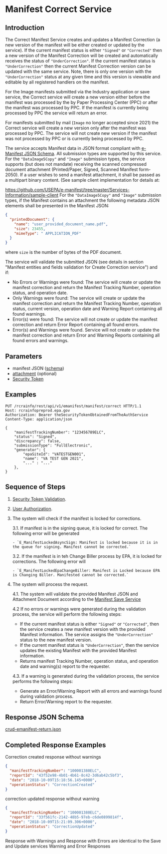 # Manifest Correct Service

## Introduction

The Correct Manifest Service creates and updates a Manifest Correction (a new version of the manifest will be either
created or updated by the service). If the current manifest status is either `"Signed"` or `"Corrected"` then a new
version of the Manifest Correction will be created and automatically receives the status of `"UnderCorrection"`. If the
current manifest status is `"UnderCorrection"` then the current Manifest Correction version can be updated with the same
service. Note, there is only one version with the `"UnderCorrection"` status at any given time and this version is
viewable and editable by all registered handlers on the manifest.

For the Image manifests submitted via the Industry application or save service, the Correct service will create a new
version either before the manifest was processed by the by Paper Processing Center (PPC) or after the manifest was
processed by PPC. If the manifest is currently being processed by PPC the service will return an error.

For manifests submitted by mail (`Image` no longer accepted since 2021) the Correct service will create a new version
only after the manifest was processed by PPC. The service will not create new version if the manifest was not processed
by PPC or is currently being processed by PPC.

The service accepts Manifest data in JSON format compliant with
[e-Manifest JSON Schema](https://github.com/USEPA/e-manifest/blob/master/Services-Information/Schema/emanifest.json).
All submission types are supported by this service. For the `"DataImage5Copy"` and `"Image"` submission types, the
service supports (but does not mandate) receiving the scanned compressed document attachment (Printed/Paper, Signed,
Scanned Manifest form-2050). If a user wishes to send a manifest attachment, it shall be passed as a multipart binary
content. (See sample client implementation for details at:

https://github.com/USEPA/e-manifest/tree/master/Services-Information/sample-client For the `"DataImage5Copy"`
and `"Image"` submission types, if the Manifest contains an attachment the following metadata JSON elements shall be
presented in the Manifest JSON:

```json
{
  "printedDocument": {
    "name": "user_provided_document_name.pdf",
    "size": 23455,
    "mimeType": " APPLICATION_PDF"
  }
}
```

where `size` is the number of bytes of the PDF document.

The service will validate the submitted JSON (see details in section "Manifest entities and fields
validation for Create Correction service") and if:

- No Errors or Warnings were found: The service will create or update the manifest correction
  and return the Manifest Tracking Number, operation status, and operation date.
- Only Warnings were found: The service will create or update the manifest correction and
  return the Manifest Tracking Number, operation status, current version, operation date and
  Warning Report containing all found warnings.
- Error(s) were found: The service will not create or update the manifest correction and
  return Error Report containing all found errors.
- Error(s) and Warnings were found. Service will not create or update the manifest correction
  and return Error and Warning Reports containing all found errors and warnings.

## Parameters

- manifest JSON ([schema](https://github.com/USEPA/e-manifest/blob/master/Services-Information/Schema/emanifest.json))
- [attachment](./manifest-attachments.md) (optional)
- [Security Token](../authentication.md#security-tokens)

## Examples

```http
PUT /rcrainfo/rest/api/v1/emanifest/manifest/correct HTTP/1.1
Host: rcrainfopreprod.epa.gov
Authorization: Bearer theSecurityTokenObtainedFromTheAuthService
Content-Type: application/json

{
    "manifestTrackingNumber": "123456789ELC",
    "status": "Signed",
    "discrepancy": false,
    "submissionType": "FullElectronic",
    "generator": {
        "epaSiteId": "VATESTGEN001",
        "name": "VA TEST GEN 2021",
        "..." : "..."
    },
}
```

## Sequence of Steps

1.  [Security Token Validation](../authentication.md#security-token-validation).
2.  [User Authorization](../authentication.md#user-authorization).
3.  The system will check if the manifest is locked for corrections.

    3.1. If manifest is in the signing queue, it is locked for correct. The following error will be generated

        - `E_ManifestLockedAsyncSign: Manifest is locked because it is in the queue for signing. Manifest cannot be corrected.`

    3.2. If the manifest is in teh Change Biller process by EPA, it is locked for corrections. The following error will

        - `E_ManifestLockedEpaChangeBiller: Manifest is Locked because EPA is Changing Biller. Manifested cannot be corrected.`

4.  The system will process the request.

    4.1. The system will validate the provided Manifest JSON and Attachment Document according to
    the [Manifest Save Service](./save.md)

    4.2 If no errors or warnings were generated during the validation process, the service will perform the following
    steps:

    - If the current manifest status is either `"Signed"` or `"Corrected"`, then the service creates a new manifest
      version with the provided Manifest information. The service assigns the `"UnderCorrection"` status to the new
      manifest version.
    - If the current manifest status is `"UnderCorrection"`, then the service updates the existing Manifest with the
      provided Manifest information.
    - Returns manifest Tracking Number, operation status, and operation date and warning(s) report to the requester.

    4.3. If a warning is generated during the validation process, the service performs the following steps:

    - Generate an Error/Warning Report with all errors and warnings found during validation process.
    - Return Error/Warning report to the requester.

## Response JSON Schema

[crud-emanifest-return.json](https://github.com/USEPA/e-manifest/blob/master/Services-Information/Schema/crud-emanifest-return.json)

## Completed Response Examples

Correction created response without warnings

```json
{
  "manifestTrackingNumber": "100001380ELC",
  "reportId": "43f52e98-4b01-4b61-8c42-3d6ab42c5bf3",
  "date": "2018-10-09T15:18:56.145+0000",
  "operationStatus": "CorrectionCreated"
}
```

correction updated response without warning

```json
{
  "manifestTrackingNumber": "100001380ELC",
  "reportId": "33f561fc-2142-48b5-97eb-c6de0899814f",
  "date": "2018-10-09T15:21:09.306+0000",
  "operationStatus": "CorrectionUpdated"
}
```

Response with Warnings and Response with Errors are identical to the Save and Update
services Warning and Error Responses
